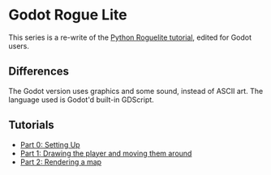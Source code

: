 # Godot Rogue Lite

This series is a re-write of the [Python Roguelite tutorial](http://rogueliketutorials.com/tutorials/tcod/v2/), edited for Godot users.

## Differences

The Godot version uses graphics and some sound, instead of ASCII art.
The language used is Godot'd built-in GDScript.

## Tutorials

- [Part 0: Setting Up](/tutorials/tut_0_setting_up.md)
- [Part 1: Drawing the player and moving them around](/tutorials/tut_1_the_player.md)
- [Part 2: Rendering a map](/tutorials/tut_2_the_map.md)
